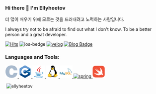 ### Hi there 👋  I'm Ellyheetov

더 많이 배우기 위해 모르는 것을 드러내려고 노력하는 사람입니다.

I always try not to be afraid to find out what I don't know. To be a better person and a great developer.


[![Hits](https://hits.seeyoufarm.com/api/count/incr/badge.svg?url=https%3A%2F%2Fgithub.com%2Fellyheetov&count_bg=%231F75D7&title_bg=%23555555&icon=&icon_color=%23E7E7E7&title=hits&edge_flat=false)](https://hits.seeyoufarm.com) ![ios-bedge](https://img.shields.io/badge/iOS-swift-orange) [![velog](https://img.shields.io/badge/-velog-grin)](https://velog.io/@ellyheetov) [![Blog Badge](https://img.shields.io/badge/-Blog-181717?logo=GitHub&logoColor=white&link=https://jjjoonngg.github.io/)](https://ellyheetov.github.io/) 

<h3 align="left">Languages and Tools:</h3>
<p align="left"> <a href="https://www.cprogramming.com/" target="_blank"> <img src="https://raw.githubusercontent.com/devicons/devicon/master/icons/c/c-original.svg" alt="c" width="40" height="40"/> </a> <a href="https://www.w3schools.com/cpp/" target="_blank"> <img src="https://raw.githubusercontent.com/devicons/devicon/master/icons/cplusplus/cplusplus-original.svg" alt="cplusplus" width="40" height="40"/> </a> <a href="https://www.java.com" target="_blank"> <img src="https://raw.githubusercontent.com/devicons/devicon/master/icons/java/java-original.svg" alt="java" width="40" height="40"/> </a> <a href="https://www.linux.org/" target="_blank"> <img src="https://raw.githubusercontent.com/devicons/devicon/master/icons/linux/linux-original.svg" alt="linux" width="40" height="40"/> </a> <a href="https://www.mysql.com/" target="_blank"> <img src="https://raw.githubusercontent.com/devicons/devicon/master/icons/mysql/mysql-original-wordmark.svg" alt="mysql" width="40" height="40"/> </a> <a href="https://spring.io/" target="_blank"> <img src="https://www.vectorlogo.zone/logos/springio/springio-icon.svg" alt="spring" width="40" height="40"/> </a> <a href="https://developer.apple.com/swift/" target="_blank"> <img src="https://raw.githubusercontent.com/devicons/devicon/master/icons/swift/swift-original.svg" alt="swift" width="40" height="40"/> </a> </p>


<p>&nbsp;<img align="center" src="https://github-readme-stats.vercel.app/api?username=ellyheetov&show_icons=true&theme=gruvbox&localee=en" alt="ellyheetov" /></p>
